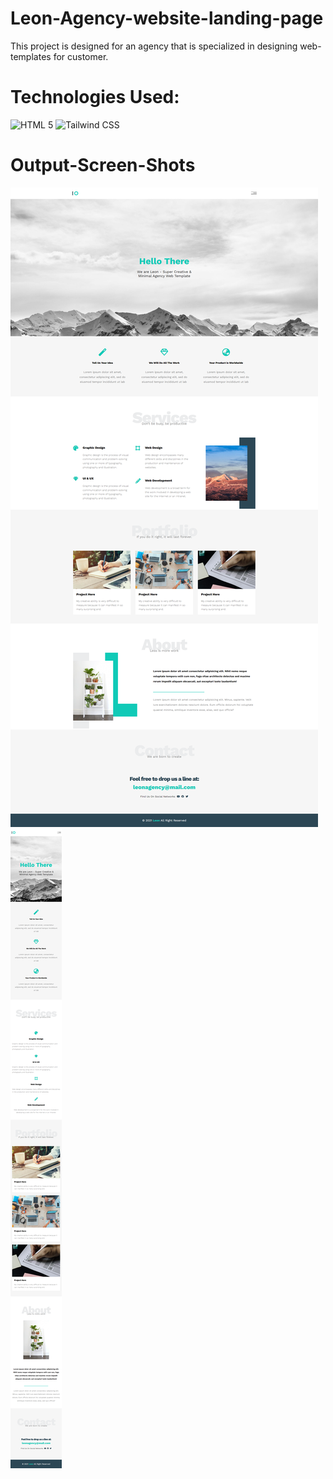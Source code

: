 # Leon-Agency-website-landing-page
This project is designed for an agency that is specialized in designing web-templates for customer.

# Technologies Used:
![HTML 5](https://img.shields.io/badge/HTML5-E34F26?style=for-the-badge&logo=html5&logoColor=white)
![Tailwind CSS](https://img.shields.io/badge/Tailwind_CSS-38B2AC?style=for-the-badge&logo=tailwind-css&logoColor=white)

# Output-Screen-Shots
<img src="./output-screenshot/Leon-desktop-screenshot.png" />
<img src="./output-screenshot/Leon-mobile-screenshot.png" />

